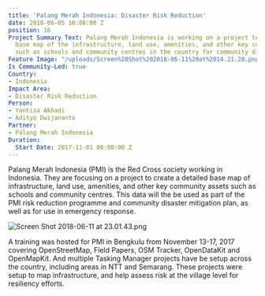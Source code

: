 ```yaml
---
title: 'Palang Merah Indonesia: Disaster Risk Reduction'
date: 2018-06-05 10:08:00 Z
position: 16
Project Summary Text: Palang Merah Indonesia is working on a project to create a detailed
  base map of the infrastructure, land use, amenities, and other key community assets
  such as schools and community centres in the country for community disaster planning.
Feature Image: "/uploads/Screen%20Shot%202018-06-11%20at%2014.21.28.png"
Is Community-Led: true
Country:
- Indonesia
Impact Area:
- Disaster Risk Reduction
Person:
- Yantisa Akhadi
- Adityo Dwijananto
Partner:
- Palang Merah Indonesia
Duration:
  Start Date: 2017-11-01 00:00:00 Z
---
```




Palang Merah Indonesia (PMI) is the Red Cross society working in Indonesia. They are focusing on a project to create a detailed base map of infrastructure, land use, amenities, and other key community assets such as schools and community centres. This data will the be used as part of the PMI risk reduction programme and community disaster mitigation plan, as well as for use in emergency response.


![Screen Shot 2018-06-11 at 23.01.43.png](/uploads/Screen%20Shot%202018-06-11%20at%2023.01.43.png)


A training was hosted for PMI in Bengkulu from November 13-17, 2017 covering OpenStreetMap, Field Papers, OSM Tracker, OpenDataKit and OpenMapKit. And multiple Tasking Manager projects have be setup across the country, including areas in NTT and Semarang. These projects were setup to map infrastructure, and help assess risk at the village level for resiliency efforts.

